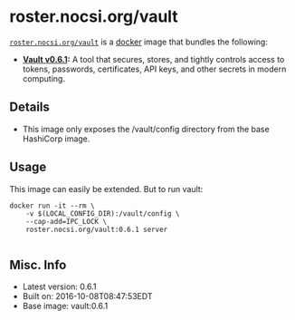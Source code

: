 # roster.nocsi.org/vault  

[`roster.nocsi.org/vault`][1] is a [docker][2] image that bundles the following:  
* **[Vault v0.6.1][3]:** A tool that secures, stores, and tightly controls access to tokens, passwords, certificates, API keys, and other secrets in modern computing.

## Details
* This image only exposes the /vault/config directory from the base HashiCorp image.

## Usage 
This image can easily be extended.  But to run vault:

````
docker run -it --rm \
	-v $(LOCAL_CONFIG_DIR):/vault/config \
	--cap-add=IPC_LOCK \
	roster.nocsi.org/vault:0.6.1 server
		
````

## Misc. Info 
* Latest version: 0.6.1  
* Built on: 2016-10-08T08:47:53EDT   
* Base image: vault:0.6.1   


[1]: https://hub.docker.com/r/roster.nocsi.org/vault/   
[2]: https://docker.com 
[3]: https://www.vaultproject.io/  